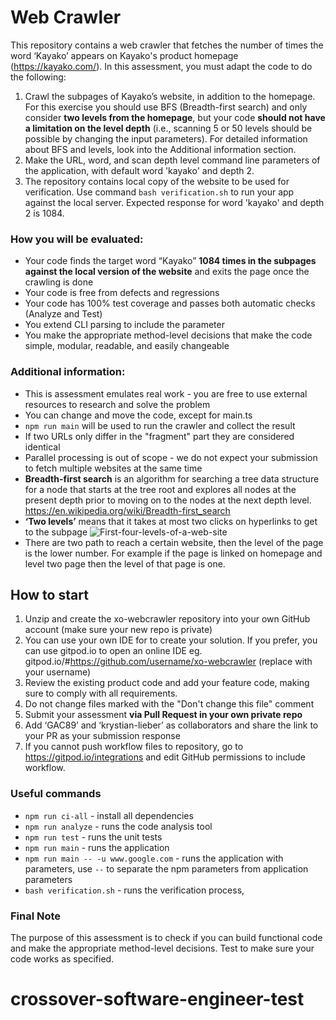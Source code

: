 # Web Crawler
This repository contains a web crawler that fetches the number of times the word ‘Kayako’ appears on Kayako's product homepage (https://kayako.com/). In this assessment, you must adapt the code to do the following:
1. Crawl the subpages of Kayako’s website, in addition to the homepage. For this exercise you should use BFS (Breadth-first search) and only consider **two levels from the homepage**, but your code **should not have a limitation on the level depth** (i.e., scanning 5 or 50 levels should be possible by changing the input parameters). 
For detailed information about BFS and levels, look into the Additional information section.
2. Make the URL, word, and scan depth level command line parameters of the application, with default word 'kayako' and depth 2.
3. The repository contains local copy of the website to be used for verification. Use command `bash verification.sh` to run your app against the local server. Expected response for word 'kayako' and depth 2 is 1084.


### How you will be evaluated:
* Your code finds the target word “Kayako” **1084 times in the subpages against the local version of the website** and exits the page once the crawling is done
* Your code is free from defects and regressions
* Your code has 100% test coverage and passes both automatic checks (Analyze and Test)
* You extend CLI parsing to include the parameter 
* You make the appropriate method-level decisions that make the code simple, modular, readable, and easily changeable


### Additional information:
* This is assessment emulates real work - you are free to use external resources to research and solve the problem
* You can change and move the code, except for main.ts
* `npm run main`  will be used to run the crawler and collect the result
* If two URLs only differ in the "fragment" part they are considered identical
* Parallel processing is out of scope - we do not expect your submission to fetch multiple websites at the same time
* **Breadth-first search** is an algorithm for searching a tree data structure for a node that starts at the tree root and explores all nodes at the present depth prior to moving on to the nodes at the next depth level. https://en.wikipedia.org/wiki/Breadth-first_search
* **‘Two levels’** means that it takes at most two clicks on hyperlinks to get to the subpage
![First-four-levels-of-a-web-site](https://user-images.githubusercontent.com/88856224/159994289-a973f85f-3003-42fd-bc81-015d1bd59465.png)
* There are two path to reach a certain website, then the level of the page is the lower number. For example if the page is linked on homepage and level two page then the level of that page is one.


## How to start
1. Unzip and create the xo-webcrawler repository into your own GitHub account (make sure your new repo is private)
2. You can use your own IDE for to create your solution. If you prefer, you can use gitpod.io to open an online IDE eg. gitpod.io/#https://github.com/username/xo-webcrawler (replace with your username)
3. Review the existing product code and add your feature code, making sure to comply with all requirements.
4. Do not change files marked with the "Don't change this file" comment
5. Submit your assessment **via Pull Request in your own private repo**
6. Add ‘GAC89’ and ‘krystian-lieber’  as collaborators and share the link to your PR as your submission response
7. If you cannot push workflow files to repository, go to https://gitpod.io/integrations and edit GitHub permissions to include workflow.

### Useful commands
* `npm run ci-all` - install all dependencies
* `npm run analyze` - runs the code analysis tool
* `npm run test` - runs the unit tests
* `npm run main` - runs the application
* `npm run main -- -u www.google.com` - runs the application with parameters, use `--` to separate the npm parameters from application parameters
* `bash verification.sh` - runs the verification process, 

### Final Note
The purpose of this assessment is to check if you can build functional code and make the appropriate method-level decisions.
Test to make sure your code works as specified.
# crossover-software-engineer-test
